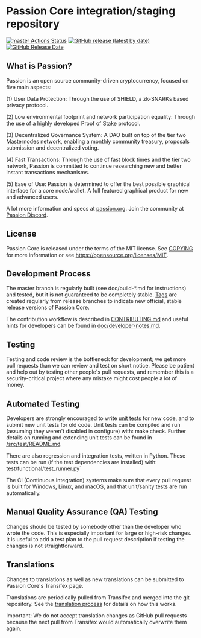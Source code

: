 Passion Core integration/staging repository
=====================================

[![master Actions Status](https://github.com/Passion-Project/Passion/workflows/CI%20Actions%20for%20Passion/badge.svg)](https://github.com/Passion-Project/Passion/actions)
[![GitHub release (latest by date)](https://img.shields.io/github/v/release/Passion-Project/passion?color=%235c4b7d&cacheSeconds=3600)](https://github.com/Passion-Project/Passion/releases)
[![GitHub Release Date](https://img.shields.io/github/release-date/Passion-Project/passion?color=%235c4b7d&cacheSeconds=3600)](https://github.com/Passion-Project/Passion/releases)

## What is Passion?

Passion is an open source community-driven cryptocurrency, focused on five main aspects:

(1) User Data Protection: Through the use of SHIELD, a zk-SNARKs based privacy protocol.

(2) Low environmental footprint and network participation equality: Through the use of a highly developed Proof of Stake protocol.

(3) Decentralized Governance System: A DAO built on top of the tier two Masternodes network, enabling a monthly community treasury, proposals submission and decentralized voting.

(4) Fast Transactions: Through the use of fast block times and the tier two network, Passion is committed to continue researching new and better instant transactions mechanisms.

(5) Ease of Use: Passion is determined to offer the best possible graphical interface for a core node/wallet. A full featured graphical product for new and advanced users.

A lot more information and specs at [passion.org](https://www.passion.org/). Join the community at [Passion Discord](https://discordapp.com/invite/jzqVsJd).

## License
Passion Core is released under the terms of the MIT license. See [COPYING](https://github.com/Passion-Project/Passion/blob/master/COPYING) for more information or see https://opensource.org/licenses/MIT.

## Development Process

The master branch is regularly built (see doc/build-*.md for instructions) and tested, but it is not guaranteed to be completely stable. [Tags](https://github.com/Passion-Project/Passion/tags) are created regularly from release branches to indicate new official, stable release versions of Passion Core.

The contribution workflow is described in [CONTRIBUTING.md](https://github.com/Passion-Project/Passion/blob/master/CONTRIBUTING.md) and useful hints for developers can be found in [doc/developer-notes.md](https://github.com/Passion-Project/Passion/blob/master/doc/developer-notes.md).

## Testing

Testing and code review is the bottleneck for development; we get more pull requests than we can review and test on short notice. Please be patient and help out by testing other people's pull requests, and remember this is a security-critical project where any mistake might cost people a lot of money.

## Automated Testing

Developers are strongly encouraged to write [unit tests](https://github.com/Passion-Project/Passion/blob/master/src/test/README.md) for new code, and to submit new unit tests for old code. Unit tests can be compiled and run (assuming they weren't disabled in configure) with: make check. Further details on running and extending unit tests can be found in [/src/test/README.md](https://github.com/Passion-Project/Passion/blob/master/src/test/README.md).

There are also regression and integration tests, written in Python. These tests can be run (if the test dependencies are installed) with: test/functional/test_runner.py`

The CI (Continuous Integration) systems make sure that every pull request is built for Windows, Linux, and macOS, and that unit/sanity tests are run automatically.

## Manual Quality Assurance (QA) Testing

Changes should be tested by somebody other than the developer who wrote the code. This is especially important for large or high-risk changes. It is useful to add a test plan to the pull request description if testing the changes is not straightforward.

## Translations

Changes to translations as well as new translations can be submitted to Passion Core's Transifex page.

Translations are periodically pulled from Transifex and merged into the git repository. See the [translation process](https://github.com/Passion-Project/Passion/blob/master/doc/translation_process.md) for details on how this works.

Important: We do not accept translation changes as GitHub pull requests because the next pull from Transifex would automatically overwrite them again.
